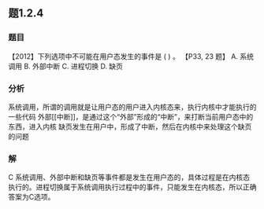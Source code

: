 ## 题1.2.4
### 题目
【2012】下列选项中不可能在用户态发生的事件是 ( ) 。 【P33, 23 题】
A. 系统调用 
B. 外部中断 
C. 进程切换 
D. 缺页
### 分析
系统调用，所谓的调用就是让用户态的用户进入内核态来，执行内核中才能执行的一些代码
外部[[中断]]，是通过这个“外部”形成的“中断”，来打断当前用户态中的东西，进入内核
缺页发生在用户中，形成了中断，然后在内核中来处理这个缺页的问题
### 解
C
系统调用、外部中断和缺页等事件都是发生在用户态的，具体过程是在内核态执行的。进程切换属于系统调用执行过程中的事件，只能发生在内核态，所以正确答案为C选项。

